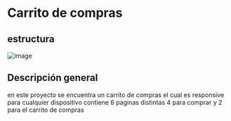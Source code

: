 # Carrito de compras
## estructura
![image](https://github.com/user-attachments/assets/1f675352-496c-4d80-816e-382944525531)

## Descripción general
en este proyecto se encuentra un carrito de compras el cual es responsive para cualquier dispositivo contiene 6 paginas distintas 4 para comprar y 2 para el carrito de compras 
